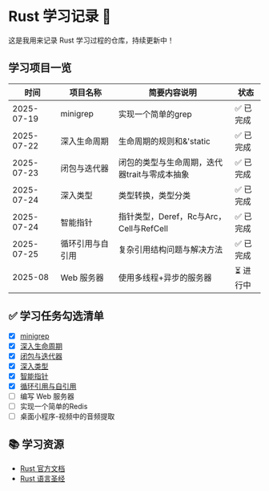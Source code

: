 # Rust 学习记录 🦀

这是我用来记录 Rust 学习过程的仓库，持续更新中！

## 学习项目一览

| 时间     | 项目名称             | 简要内容说明                                         | 状态     |
|----------|----------------------|------------------------------------------------------|----------|
| 2025-07-19 | minigrep     | 实现一个简单的grep     | ✅ 已完成 |
| 2025-07-22 | 深入生命周期     | 生命周期的规则和&'static     | ✅ 已完成 |
| 2025-07-23 | 闭包与迭代器     | 闭包的类型与生命周期，迭代器trait与零成本抽象     | ✅ 已完成 |
| 2025-07-24 | 深入类型     | 类型转换，类型分类     | ✅ 已完成 |
| 2025-07-24 | 智能指针     | 指针类型，Deref，Rc与Arc，Cell与RefCell     | ✅ 已完成 |
| 2025-07-25 | 循环引用与自引用     | 复杂引用结构问题与解决方法     | ✅ 已完成 |
| 2025-08 | Web 服务器  | 使用多线程+异步的服务器                 | ⏳ 进行中 |

## ✅ 学习任务勾选清单

- [x] [minigrep](https://course.rs/basic-practice/intro.html)
- [x] [深入生命周期](https://course.rs/advance/lifetime/intro.html)
- [x] [闭包与迭代器](https://course.rs/advance/functional-programing/intro.html)
- [x] [深入类型](https://course.rs/advance/into-types/intro.html)
- [x] [智能指针](https://course.rs/advance/smart-pointer/intro.html)
- [x] [循环引用与自引用](https://course.rs/advance/circle-self-ref/intro.html)
- [ ] 编写 Web 服务器
- [ ] 实现一个简单的Redis
- [ ] 桌面小程序-视频中的音频提取

## 📚 学习资源

- [Rust 官方文档](https://doc.rust-lang.org/book/)
- [Rust 语言圣经](https://course.rs/about-book.html)

